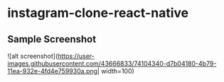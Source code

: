 # instagram-clone-react-native

## Sample Screenshot

![alt screenshot](https://user-images.githubusercontent.com/43666833/74104340-d7b04180-4b79-11ea-932e-4fd4e759930a.png| width=100)
